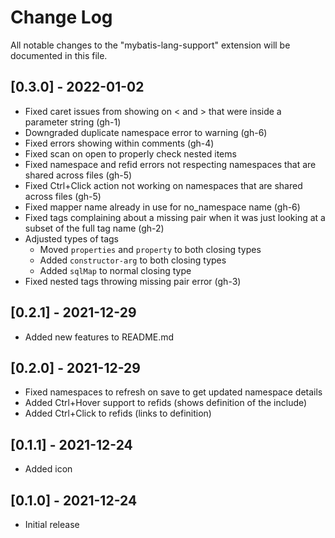 # Change Log
All notable changes to the "mybatis-lang-support" extension will be documented in this file.

## [0.3.0] - 2022-01-02
- Fixed caret issues from showing on < and > that were inside a parameter string (gh-1)
- Downgraded duplicate namespace error to warning (gh-6)
- Fixed errors showing within comments (gh-4)
- Fixed scan on open to properly check nested items
- Fixed namespace and refid errors not respecting namespaces that are shared across files (gh-5)
- Fixed Ctrl+Click action not working on namespaces that are shared across files (gh-5)
- Fixed mapper name already in use for no_namespace name (gh-6)
- Fixed tags complaining about a missing pair when it was just looking at a subset of the full tag name (gh-2)
- Adjusted types of tags
  - Moved `properties` and `property` to both closing types
  - Added `constructor-arg` to both closing types
  - Added `sqlMap` to normal closing type
- Fixed nested tags throwing missing pair error (gh-3)

## [0.2.1] - 2021-12-29
- Added new features to README.md

## [0.2.0] - 2021-12-29
- Fixed namespaces to refresh on save to get updated namespace details
- Added Ctrl+Hover support to refids (shows definition of the include)
- Added Ctrl+Click to refids (links to definition)

## [0.1.1] - 2021-12-24
- Added icon

## [0.1.0] - 2021-12-24
- Initial release
